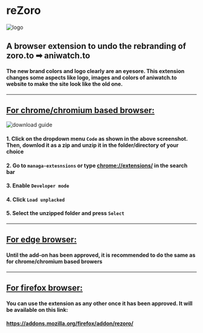 # reZoro
![logo](https://i.imgur.com/6uhWFUa.png)

## A browser extension to undo the rebranding of zoro.to ➡ aniwatch.to
 
#### The new brand colors and logo clearly are an eyesore. This extension changes some aspects like logo, images and colors of aniwatch.to website to make the site look like the old one. 

<hr/>

##  <u>For chrome/chromium based browser:</u>
![download guide](https://i.imgur.com/9DKjWcG.png)

#### 1. Click on the dropdown menu ```Code``` as shown in the above screenshot. Then, downlod it as a zip and unzip it in the folder/directory of your choice
#### 2. Go to ```managa-extesnsions``` or type  <a href="chrome://exntesions">chrome://extensions/</a> in the search bar
#### 3. Enable ```Developer mode```
#### 4. Click ```Load unplacked```
#### 5. Select the unzipped folder and press ```Select```
<hr/>

## <u> For edge browser:</u>
#### Until the add-on has been approved, it is recommended to do the same as for chrome/chromium based browers
<hr/>

## <u> For firefox browser:</u>
#### You can use the extension as any other once it has been approved. It will be available on this link:
#### https://addons.mozilla.org/firefox/addon/rezoro/